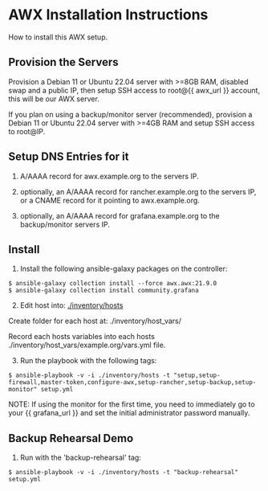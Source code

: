 
# AWX Installation Instructions

How to install this AWX setup.


## Provision the Servers

Provision a Debian 11 or Ubuntu 22.04 server with >=8GB RAM, disabled swap and a public IP, then setup SSH access to root@{{ awx_url }} account, this will be our AWX server.

If you plan on using a backup/monitor server (recommended), provision a Debian 11 or Ubuntu 22.04 server with >=4GB RAM and setup SSH access to root@IP.


## Setup DNS Entries for it

1) A/AAAA record for awx.example.org to the servers IP.

2) optionally, an A/AAAA record for rancher.example.org to the servers IP, 
    or a CNAME record for it pointing to awx.example.org.

3) optionally, an A/AAAA record for grafana.example.org to the backup/monitor servers IP.


## Install

1) Install the following ansible-galaxy packages on the controller:
```
$ ansible-galaxy collection install --force awx.awx:21.9.0
$ ansible-galaxy collection install community.grafana
```


2) Edit host into: [./inventory/hosts](./inventory/hosts)

Create folder for each host at: ./inventory/host_vars/

Record each hosts variables into each hosts ./inventory/host_vars/example.org/vars.yml file.


3) Run the playbook with the following tags:

`$ ansible-playbook -v -i ./inventory/hosts -t "setup,setup-firewall,master-token,configure-awx,setup-rancher,setup-backup,setup-monitor" setup.yml`

NOTE: If using the monitor for the first time, you need to immediately go to your {{ grafana_url }} and set the initial administrator password manually.


## Backup Rehearsal Demo

1) Run with the 'backup-rehearsal' tag:

`$ ansible-playbook -v -i ./inventory/hosts -t "backup-rehearsal" setup.yml`